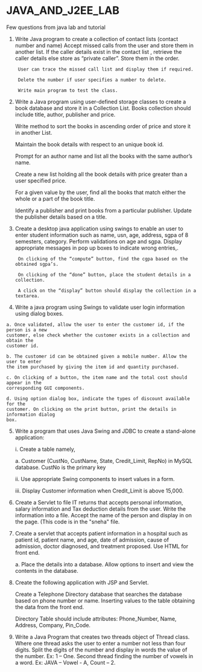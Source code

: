 # JAVA_AND_J2EE_LAB
Few questions from java lab and tutorial

1. Write Java program to create a collection of contact lists (contact number and name)
        Accept missed calls from the user and store them in another list. If the caller details exist in the contact list , retrieve the caller details else store as “private caller”. Store
        them in the order.

        User can trace the missed call list and display them if required.

        Delete the number if user specifies a number to delete.

        Write main program to test the class.
  
  
2. Write a Java program using user-defined storage classes to create a book database and store it in a Collection List. Books collection should include title, author, publisher and
  price.
  
    Write method to sort the books in ascending order of price and store it in another List.

    Maintain the book details with respect to an unique book id.

    Prompt for an author name and list all the books with the same author’s name.

    Create a new list holding all the book details with price greater than a user specified
    price.
  
    For a given value by the user, find all the books that match either the whole or a part
    of the book title.

    Identify a publisher and print books from a particular publisher. Update the publisher
    details based on a title.
  
  
3. Create a desktop java application using swings to enable an user to enter student information such as name, usn, age, address, sgpa of 8 semesters, category.
        Perform validations on age and sgpa. Display appropriate messages in pop up boxes to indicate wrong entries,.

        On clicking of the “compute” button, find the cgpa based on the obtained sgpa’s.

        On clicking of the “done” button, place the student details in a collection.

        A click on the “display” button should display the collection in a textarea.

  
  4. Write a java program using Swings to validate user login information using dialog
  boxes.
  
    a. Once validated, allow the user to enter the customer id, if the person is a new
    customer, else check whether the customer exists in a collection and obtain the
    customer id.
    
    b. The customer id can be obtained given a mobile number. Allow the user to enter
    the item purchased by giving the item id and quantity purchased.
    
    c. On clicking of a button, the item name and the total cost should appear in the
    corresponding GUI components.
    
    d. Using option dialog box, indicate the types of discount available for the
    customer. On clicking on the print button, print the details in information dialog
    box.

5. Write a program that uses Java Swing and JDBC to create a stand-alone application:

    i. Create a table namely,

      a. Customer (CustNo, CustName, State, Credit_Limit,
      RepNo) in MySQL database. CustNo is the primary key

    ii. Use appropriate Swing components to insert values in a form.

    iii. Display Customer information when Credit_Limit is above 15,000.

6. Create a Servlet to file IT returns that accepts personal information, salary information
    and Tax deduction details from the user. Write the information into a file. Accept the
    name of the person and display in on the page. (This code is in the "sneha" file.

7. Create a servlet that accepts patient information in a hospital such as patient id, patient
    name, and age, date of admission, cause of admission, doctor diagnosed, and treatment
    proposed. Use HTML for front end.

      a. Place the details into a database. Allow options to insert and view the contents
      in the database.

8. Create the following application with JSP and Servlet.

    Create a Telephone Directory database that searches the database based on phone number or name. Inserting values to the table obtaining the data from the front end.

    Directory Table should include attributes: Phone_Number, Name, Address, Company, Pin_Code.

9. Write a Java Program that creates two threads object of Thread class. Where one thread asks the user to enter a number not less than four digits. Split the digits of the number
  and display in words the value of the number. Ex: 1 – One. Second thread finding the number of vowels in a word. Ex: JAVA – Vowel - A, Count – 2.
